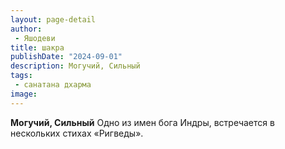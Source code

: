```yaml
---
layout: page-detail
author:
 - Яшодеви
title: шакра
publishDate: "2024-09-01"
description: Могучий, Сильный
tags:
 - санатана дхарма
image: 
---
```


__Могучий, Сильный__
Одно из имен бога Индры, встречается в нескольких стихах «Ригведы».

